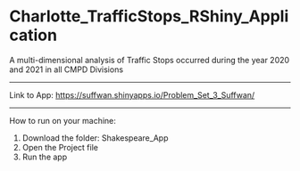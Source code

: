 # Charlotte_TrafficStops_RShiny_Application
A multi-dimensional analysis of Traffic Stops occurred during the year 2020 and 2021 in all CMPD Divisions 

<hr> 

Link to App: https://suffwan.shinyapps.io/Problem_Set_3_Suffwan/

<hr>

How to run on your machine: 
<ol>
  <li> Download the folder: Shakespeare_App
  <li> Open the Project file
  <li> Run the app 
